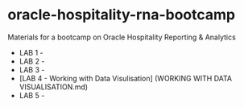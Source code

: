 # oracle-hospitality-rna-bootcamp
Materials for a bootcamp on Oracle Hospitality Reporting &amp; Analytics

* LAB 1 - 
* LAB 2 - 
* LAB 3 - 
* [LAB 4 - Working with Data Visulisation] (WORKING WITH DATA VISUALISATION.md)
* LAB 5 - 
